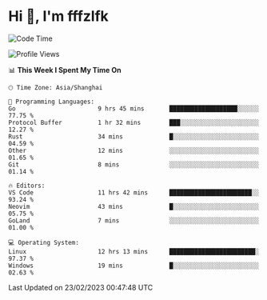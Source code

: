 # Hi 👋, I'm fffzlfk

<!--START_SECTION:waka-->
![Code Time](http://img.shields.io/badge/Code%20Time-52%20hrs%2046%20mins-blue)

![Profile Views](http://img.shields.io/badge/Profile%20Views-7-blue)

📊 **This Week I Spent My Time On** 

```text
🕑︎ Time Zone: Asia/Shanghai

💬 Programming Languages: 
Go                       9 hrs 45 mins       ███████████████████░░░░░░   77.75 % 
Protocol Buffer          1 hr 32 mins        ███░░░░░░░░░░░░░░░░░░░░░░   12.27 % 
Rust                     34 mins             █░░░░░░░░░░░░░░░░░░░░░░░░   04.59 % 
Other                    12 mins             ░░░░░░░░░░░░░░░░░░░░░░░░░   01.65 % 
Git                      8 mins              ░░░░░░░░░░░░░░░░░░░░░░░░░   01.14 % 

🔥 Editors: 
VS Code                  11 hrs 42 mins      ███████████████████████░░   93.24 % 
Neovim                   43 mins             █░░░░░░░░░░░░░░░░░░░░░░░░   05.75 % 
GoLand                   7 mins              ░░░░░░░░░░░░░░░░░░░░░░░░░   01.00 % 

💻 Operating System: 
Linux                    12 hrs 13 mins      ████████████████████████░   97.37 % 
Windows                  19 mins             █░░░░░░░░░░░░░░░░░░░░░░░░   02.63 % 
```


 Last Updated on 23/02/2023 00:47:48 UTC
<!--END_SECTION:waka-->
